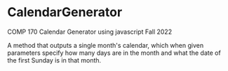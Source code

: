 # CalendarGenerator
COMP 170 Calendar Generator using javascript Fall 2022

A method that outputs a single month's calendar, which 
when given parameters specify how many days are in the month 
and what the date of the first Sunday is in that month.
